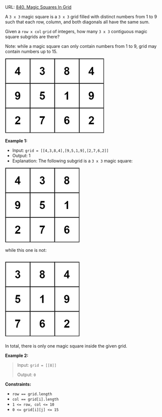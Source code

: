 URL: [840. Magic Squares In Grid
](https://leetcode.com/problems/magic-squares-in-grid/description/)

A `3 x 3` magic square is a `3 x 3` grid filled with distinct numbers from 1 to 9 such that each row, column, and both diagonals all have the same sum.

Given a `row x col` `grid` of integers, how many `3 x 3` contiguous magic square subgrids are there?

Note: while a magic square can only contain numbers from 1 to 9, grid may contain numbers up to 15.

![img.png](img.png)

**Example 1:**


- Input: `grid = [[4,3,8,4],[9,5,1,9],[2,7,6,2]]`
- Output: 1
- Explanation: The following subgrid is a `3 x 3` magic square:

![img_1.png](img_1.png)

while this one is not:

![img_2.png](img_2.png)
- 
In total, there is only one magic square inside the given grid.

**Example 2:**

> Input: `grid = [[8]]`
> 
> Output: `0`


**Constraints:**

- `row == grid.length`
- `col == grid[i].length`
- `1 <= row, col <= 10`
- `0 <= grid[i][j] <= 15`
